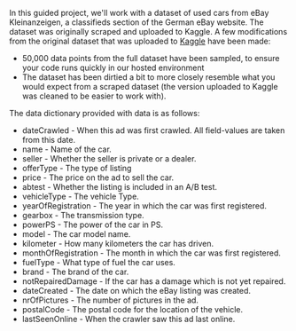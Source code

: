 In this guided project, we'll work with a dataset of used cars from eBay Kleinanzeigen, a classifieds section of the German eBay website. The dataset was originally scraped and uploaded to Kaggle. A few modifications from the original dataset that was uploaded to [Kaggle](https://www.kaggle.com/orgesleka/used-cars-database/data) have been made:

- 50,000 data points from the full dataset have been sampled, to ensure your code runs quickly in our hosted environment
- The dataset has been dirtied a bit to more closely resemble what you would expect from a scraped dataset (the version uploaded to Kaggle was cleaned to be easier to work with).

The data dictionary provided with data is as follows:

- dateCrawled - When this ad was first crawled. All field-values are taken from this date.
- name - Name of the car.
- seller - Whether the seller is private or a dealer.
- offerType - The type of listing
- price - The price on the ad to sell the car.
- abtest - Whether the listing is included in an A/B test.
- vehicleType - The vehicle Type.
- yearOfRegistration - The year in which the car was first registered.
- gearbox - The transmission type.
- powerPS - The power of the car in PS.
- model - The car model name.
- kilometer - How many kilometers the car has driven.
- monthOfRegistration - The month in which the car was first registered.
- fuelType - What type of fuel the car uses.
- brand - The brand of the car.
- notRepairedDamage - If the car has a damage which is not yet repaired.
- dateCreated - The date on which the eBay listing was created.
- nrOfPictures - The number of pictures in the ad.
- postalCode - The postal code for the location of the vehicle.
- lastSeenOnline - When the crawler saw this ad last online.
